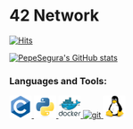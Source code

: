 # 42 Network

<!--
Badge 42:
<a href="https://www.42madrid.com/" target="_blank"><img src="https://badge42.vercel.app/api/v2/cl4vhf07q009309meq23tthiv/stats?cursusId=21&coalitionId=65" alt="psegura-'s 42 stats" /></a>
-->
[![Hits](https://hits.seeyoufarm.com/api/count/incr/badge.svg?url=https%3A%2F%2Fgithub.com%2FPepeSegura%2Fhit-counter&count_bg=%233DC849&title_bg=%23555555&icon=&icon_color=%23E7E7E7&title=Visitors+since+11%2F02%2F2024&edge_flat=false)](https://github.com/PepeSegura)

[![PepeSegura's GitHub stats](https://github-readme-stats.vercel.app/api?username=PepeSegura&show_icons=true&theme=vue-dark)](https://profile.intra.42.fr/users/psegura-)

<!--
[![Top Langs](https://github-readme-stats.vercel.app/api/top-langs/?username=PepeSegura&layout=compact)](https://github.com/PepeSegura?tab=repositories)
-->

<h3 align="left">Languages and Tools:</h3>
<p align="left">
  <a href="https://www.cprogramming.com/" target="_blank" rel="noreferrer"> <img src="https://raw.githubusercontent.com/devicons/devicon/master/icons/c/c-original.svg" alt="c" width="40" height="40"/> </a> 
  <a href="https://www.python.org" target="_blank" rel="noreferrer"> <img src="https://raw.githubusercontent.com/devicons/devicon/master/icons/python/python-original.svg" alt="python" width="40" height="40"/> </a>
  <a href="https://www.docker.com/" target="_blank" rel="noreferrer"> <img src="https://raw.githubusercontent.com/devicons/devicon/master/icons/docker/docker-original-wordmark.svg" alt="docker" width="40" height="40"/> </a>
  <a href="https://git-scm.com/" target="_blank" rel="noreferrer"> <img src="https://www.vectorlogo.zone/logos/git-scm/git-scm-icon.svg" alt="git" width="40" height="40"/> </a> 
  <a href="https://www.linux.org/" target="_blank" rel="noreferrer"> <img src="https://raw.githubusercontent.com/devicons/devicon/master/icons/linux/linux-original.svg" alt="linux" width="40" height="40"/> </a> 
</p>
